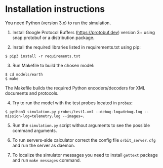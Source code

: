 # Installation instructions

You need Python (version 3.x) to run the simulation.

1. Install Google Protocol Buffers (https://protobuf.dev) version 3+ using snap protobuf or a distribution package.

2. Install the required libraries listed in requirements.txt using pip:

```
$ pip3 install -r requirements.txt
```

3. Run Makefile to build the chosen model:

```
$ cd models/earth
$ make
```

The Makefile builds the required Python encoders/decoders for XML documents and protocols.

4. Try to run the model with the test probes located in `probes`:

```
$ python3 simulation.py probes/test1.xml --debug-log=debug.log --mission-log=telemetry.log --images=.
```

5. Run the `simulation.py` script without arguments to see the possible command arguments.

6. To run servers-side calculator correct the config file `orbit_server.cfg` and run the server as daemon.

7. To localize the simulator messages you need to install `gettext` package and run `make messages` command. 

